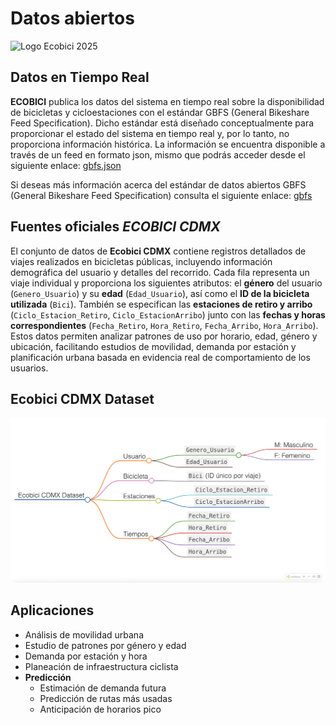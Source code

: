 # Datos abiertos

![Logo Ecobici 2025](https://ecobici.cdmx.gob.mx/wp-content/uploads/2025/02/logo-ecobici-2025.png)

## Datos en Tiempo Real

**ECOBICI** publica los datos del sistema en tiempo real sobre la disponibilidad de bicicletas y cicloestaciones con el estándar GBFS (General Bikeshare Feed Specification). Dicho estándar está diseñado conceptualmente para proporcionar el estado del sistema en tiempo real y, por lo tanto, no proporciona información histórica. La información se encuentra disponible a través de un feed en formato json, mismo que podrás acceder desde el siguiente enlace: [gbfs.json](https://gbfs.mex.lyftbikes.com/gbfs/gbfs.json)

Si deseas más información acerca del estándar de datos abiertos GBFS (General Bikeshare Feed Specification) consulta el siguiente enlace: [gbfs](https://github.com/NABSA/gbfs)

## Fuentes oficiales *ECOBICI CDMX*

El conjunto de datos de **Ecobici CDMX** contiene registros detallados de viajes realizados en bicicletas públicas, incluyendo información demográfica del usuario y detalles del recorrido. Cada fila representa un viaje individual y proporciona los siguientes atributos: el **género** del usuario (`Genero_Usuario`) y su **edad** (`Edad_Usuario`), así como el **ID de la bicicleta utilizada** (`Bici`). También se especifican las **estaciones de retiro y arribo** (`Ciclo_Estacion_Retiro`, `Ciclo_EstacionArribo`) junto con las **fechas y horas correspondientes** (`Fecha_Retiro`, `Hora_Retiro`, `Fecha_Arribo`, `Hora_Arribo`). Estos datos permiten analizar patrones de uso por horario, edad, género y ubicación, facilitando estudios de movilidad, demanda por estación y planificación urbana basada en evidencia real de comportamiento de los usuarios.

## Ecobici CDMX Dataset

![Markmap](assets/markmap.png)

## Aplicaciones

- Análisis de movilidad urbana
- Estudio de patrones por género y edad
- Demanda por estación y hora
- Planeación de infraestructura ciclista
- **Predicción**
  - Estimación de demanda futura
  - Predicción de rutas más usadas
  - Anticipación de horarios pico

  
